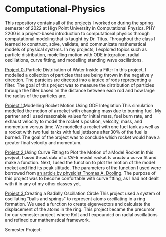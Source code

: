 # Computational-Physics
This repository contains all of the projects I worked on during the spring semester of 2022 at High Point University in Computational Physics. PHY 2200 is a project-based introduction to computational physics through computational modeling that is taught by Dr. Titus. Throughout the class I learned to construct, solve, validate, and communicate mathematical models of physical systems. In my projects, I explored topics such as particle distribution, modelling motion with ODE integration, radial oscillations, curve fitting, and modelling standing wave oscillations.

[Project 0: ](https://github.com/macro10/Computational-Physics/blob/4a2904dbd08a0ceac870a79ca27b6ad94164e08f/Particle-Distribution-Filter.ipynb)Particle Distribution of Water Inside a Filter
In this project, I modelled a collection of particles that are being thrown in the negative y direction. The particles are directed into a lattice of rods representing a filter. The goal of this project was to measure the distribution of particles through the filter based on the distance between each rod and how large the radius of the particles are.

[Project 1:](https://github.com/macro10/Computational-Physics/blob/f479f693ecdb9b796e0a38a136fbf82aa1a32a12/Modelling-Rocket-Motion-Using-ODE-Integration.ipynb)Modelling Rocket Motion Using ODE Integration
This simulation modelled the motion of a rocket with changing mass due to burning fuel. My partner and I used reasonable values for initial mass, fuel burn rate, and exhaust velocity to model the rocket's position, velocity, mass, and momentum versus time. We modelled a rocket with one fuel tank as well as a rocket with two fuel tanks with fuel jettisons after 30% of the fuel is burned. The goal of the project was to conclude which rocket would have a greater final velocity and momentum.

[Project 2:](https://github.com/macro10/Computational-Physics/blob/f479f693ecdb9b796e0a38a136fbf82aa1a32a12/Rocket-Engine-Curve-Fitting.ipynb)Using Curve Fitting to Plot the Motion of a Model Rocket
In this project, I used thrust data of a C6-5 model rocket to create a curve fit and make a function. Next, I used the function to plot the motion of the model rocket and find its peak altitude. The parameters of the function I used were borrowed from [an article by physicist Thomas A. Dooling](https://aapt.scitation.org/doi/10.1119/1.2731273). The purpose of this project was to become confortable with curve fitting, as I had not dealt with it in any of my other classes yet.

[Project 3:](https://github.com/macro10/Computational-Physics/blob/f479f693ecdb9b796e0a38a136fbf82aa1a32a12/Radial-Oscillation.ipynb)Creating a Radially Oscillation Circle
This project used a system of oscillating "balls and springs" to represent atoms oscillating in a ring formation. We used a function to create eigenvectors and calculate the displacement of the atoms in the ring. This project became the precursor for our semester project, where Kolt and I expounded on radial oscillations and refined our mathematical framework.

Semester Project:

